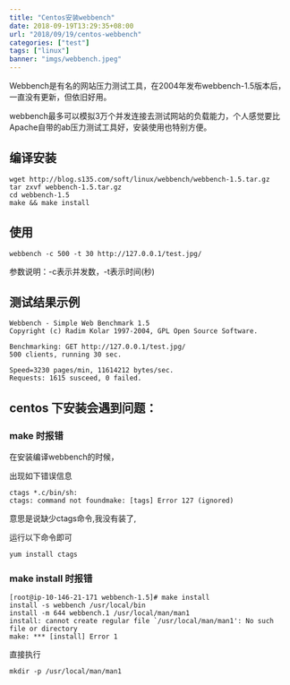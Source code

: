 ```yaml
---
title: "Centos安装webbench"
date: 2018-09-19T13:29:35+08:00
url: "2018/09/19/centos-webbench"
categories: ["test"]
tags: ["linux"]
banner: "imgs/webbench.jpeg"
---
```


Webbench是有名的网站压力测试工具，在2004年发布webbench-1.5版本后，一直没有更新，但依旧好用。

<!--more-->
webbench最多可以模拟3万个并发连接去测试网站的负载能力，个人感觉要比Apache自带的ab压力测试工具好，安装使用也特别方便。

## 编译安装

```
wget http://blog.s135.com/soft/linux/webbench/webbench-1.5.tar.gz
tar zxvf webbench-1.5.tar.gz
cd webbench-1.5
make && make install
```

## 使用

```
webbench -c 500 -t 30 http://127.0.0.1/test.jpg/
```
参数说明：-c表示并发数，-t表示时间(秒)

## 测试结果示例
```
Webbench - Simple Web Benchmark 1.5
Copyright (c) Radim Kolar 1997-2004, GPL Open Source Software.

Benchmarking: GET http://127.0.0.1/test.jpg/
500 clients, running 30 sec.

Speed=3230 pages/min, 11614212 bytes/sec.
Requests: 1615 susceed, 0 failed.
```

## centos 下安装会遇到问题：

### make 时报错

 在安装编译webbench的时候，

出现如下错误信息
```
ctags *.c/bin/sh:
ctags: command not foundmake: [tags] Error 127 (ignored)
```
意思是说缺少ctags命令,我没有装了,

运行以下命令即可
```
yum install ctags
```

### make install 时报错
```
[root@ip-10-146-21-171 webbench-1.5]# make install
install -s webbench /usr/local/bin
install -m 644 webbench.1 /usr/local/man/man1
install: cannot create regular file `/usr/local/man/man1': No such file or directory
make: *** [install] Error 1
```
直接执行  
```
mkdir -p /usr/local/man/man1
```
<!--more-->
